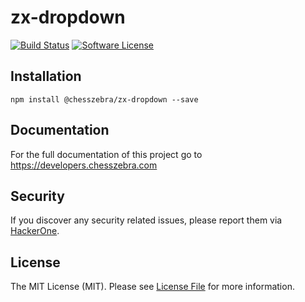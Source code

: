 # zx-dropdown

[![Build Status][ico-travis]][link-travis]
[![Software License][ico-license]](LICENSE.md)

## Installation
```
npm install @chesszebra/zx-dropdown --save
```

## Documentation

For the full documentation of this project go to https://developers.chesszebra.com

## Security

If you discover any security related issues, please report them via [HackerOne][link-hackerone].

## License

The MIT License (MIT). Please see [License File](LICENSE.md) for more information.

[ico-license]: https://img.shields.io/badge/license-MIT-brightgreen.svg?style=flat-square
[ico-travis]: https://img.shields.io/travis/chesszebra/zx-dropdown/master.svg?style=flat-square

[link-travis]: https://travis-ci.org/chesszebra/zx-dropdown
[link-hackerone]: https://hackerone.com/chesszebra
